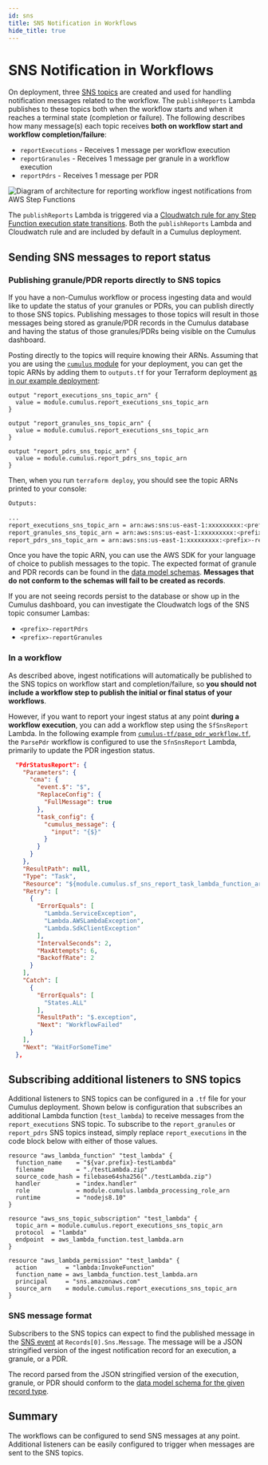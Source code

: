 ```yaml
---
id: sns
title: SNS Notification in Workflows
hide_title: true
---
```


# SNS Notification in Workflows

On deployment, three [SNS topics](https://aws.amazon.com/sns) are created and used for handling notification messages related to the workflow. The `publishReports` Lambda publishes to these topics both when the workflow starts and when it reaches a terminal state (completion or failure). The following describes how many message(s) each topic receives **both on workflow start and workflow completion/failure**:

- `reportExecutions` - Receives 1 message per workflow execution
- `reportGranules` - Receives 1 message per granule in a workflow execution
- `reportPdrs` - Receives 1 message per PDR

![Diagram of architecture for reporting workflow ingest notifications from AWS Step Functions](assets/workflow_reporting_diagram.png)

The `publishReports` Lambda is triggered via a [Cloudwatch rule for any Step Function execution state transitions](https://docs.aws.amazon.com/step-functions/latest/dg/cw-events.html). Both the `publishReports` Lambda and Cloudwatch rule and are included by default in a Cumulus deployment.

## Sending SNS messages to report status

### Publishing granule/PDR reports directly to SNS topics

If you have a non-Cumulus workflow or process ingesting data and would like to update the status of your granules or PDRs, you can publish directly to those SNS topics. Publishing messages to those topics will result in those messages being stored as granule/PDR records in the Cumulus database and having the status of those granules/PDRs being visible on the Cumulus dashboard.

Posting directly to the topics will require knowing their ARNs. Assuming that you are using the [`cumulus` module](https://github.com/nasa/cumulus/blob/master/tf-modules/cumulus) for your deployment, you can get the topic ARNs by adding them to `outputs.tf` for your Terraform deployment [as in our example deployment](https://github.com/nasa/cumulus/blob/master/example/cumulus-tf/outputs.tf):

```HCL
output "report_executions_sns_topic_arn" {
  value = module.cumulus.report_executions_sns_topic_arn
}

output "report_granules_sns_topic_arn" {
  value = module.cumulus.report_executions_sns_topic_arn
}

output "report_pdrs_sns_topic_arn" {
  value = module.cumulus.report_pdrs_sns_topic_arn
}
```

Then, when you run `terraform deploy`, you should see the topic ARNs printed to your console:

```bash
Outputs:

...
report_executions_sns_topic_arn = arn:aws:sns:us-east-1:xxxxxxxxx:<prefix>-report-executions-topic
report_granules_sns_topic_arn = arn:aws:sns:us-east-1:xxxxxxxxx:<prefix>-report-executions-topic
report_pdrs_sns_topic_arn = arn:aws:sns:us-east-1:xxxxxxxxx:<prefix>-report-pdrs-topic
```

Once you have the topic ARN, you can use the AWS SDK for your language of choice to publish messages to the topic. The expected format of granule and PDR records can be found in the [data model schemas](https://github.com/nasa/cumulus/tree/master/packages/api/models/schemas.js). **Messages that do not conform to the schemas will fail to be created as records**.

If you are not seeing records persist to the database or show up in the Cumulus dashboard, you can investigate the Cloudwatch logs of the SNS topic consumer Lambas:

- `<prefix>-reportPdrs`
- `<prefix>-reportGranules`

### In a workflow

As described above, ingest notifications will automatically be published to the SNS topics on workflow start and completion/failure, so **you should not include a workflow step to publish the initial or final status of your workflows**.

However, if you want to report your ingest status at any point **during a workflow execution**, you can add a workflow step using the `SfSnsReport` Lambda. In the following example from [`cumulus-tf/pase_pdr_workflow.tf`](https://github.com/nasa/cumulus/blob/master/example/cumulus-tf/parse_pdr_workflow.tf), the `ParsePdr` workflow is configured to use the `SfnSnsReport` Lambda, primarily to update the PDR ingestion status.

```json
  "PdrStatusReport": {
    "Parameters": {
      "cma": {
        "event.$": "$",
        "ReplaceConfig": {
          "FullMessage": true
        },
        "task_config": {
          "cumulus_message": {
            "input": "{$}"
          }
        }
      }
    },
    "ResultPath": null,
    "Type": "Task",
    "Resource": "${module.cumulus.sf_sns_report_task_lambda_function_arn}",
    "Retry": [
      {
        "ErrorEquals": [
          "Lambda.ServiceException",
          "Lambda.AWSLambdaException",
          "Lambda.SdkClientException"
        ],
        "IntervalSeconds": 2,
        "MaxAttempts": 6,
        "BackoffRate": 2
      }
    ],
    "Catch": [
      {
        "ErrorEquals": [
          "States.ALL"
        ],
        "ResultPath": "$.exception",
        "Next": "WorkflowFailed"
      }
    ],
    "Next": "WaitForSomeTime"
  },
```

## Subscribing additional listeners to SNS topics

Additional listeners to SNS topics can be configured in a `.tf` file for your Cumulus deployment. Shown below is configuration that subscribes an additional Lambda function (`test_lambda`) to receive messages from the `report_executions` SNS topic. To subscribe to the `report_granules` or `report_pdrs` SNS topics instead, simply replace `report_executions` in the code block below with either of those values.

```HCL
resource "aws_lambda_function" "test_lambda" {
  function_name    = "${var.prefix}-testLambda"
  filename         = "./testLambda.zip"
  source_code_hash = filebase64sha256("./testLambda.zip")
  handler          = "index.handler"
  role             = module.cumulus.lambda_processing_role_arn
  runtime          = "nodejs8.10"
}

resource "aws_sns_topic_subscription" "test_lambda" {
  topic_arn = module.cumulus.report_executions_sns_topic_arn
  protocol  = "lambda"
  endpoint  = aws_lambda_function.test_lambda.arn
}

resource "aws_lambda_permission" "test_lambda" {
  action        = "lambda:InvokeFunction"
  function_name = aws_lambda_function.test_lambda.arn
  principal     = "sns.amazonaws.com"
  source_arn    = module.cumulus.report_executions_sns_topic_arn
}
```

### SNS message format

Subscribers to the SNS topics can expect to find the published message in the [SNS event](https://docs.aws.amazon.com/lambda/latest/dg/eventsources.html#eventsources-sns) at `Records[0].Sns.Message`. The message will be a JSON stringified version of the ingest notification record for an execution, a granule, or a PDR.

The record parsed from the JSON stringified version of the execution, granule, or PDR should conform to the [data model schema for the given record type](https://github.com/nasa/cumulus/tree/master/packages/api/models/schemas.js).

## Summary

The workflows can be configured to send SNS messages at any point. Additional listeners can be easily configured to trigger when messages are sent to the SNS topics.
